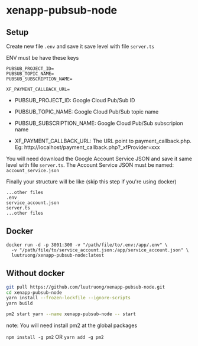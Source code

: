 # xenapp-pubsub-node

## Setup

Create new file `.env` and save it save level with file `server.ts`

ENV must be have these keys

```
PUBSUB_PROJECT_ID=
PUBSUB_TOPIC_NAME=
PUBSUB_SUBSCRIPTION_NAME=

XF_PAYMENT_CALLBACK_URL=
```

- PUBSUB_PROJECT_ID: Google Cloud Pub/Sub ID
- PUBSUB_TOPIC_NAME: Google Cloud Pub/Sub topic name
- PUBSUB_SUBSCRIPTION_NAME: Google Cloud Pub/Sub subscripion name

- XF_PAYMENT_CALLBACK_URL: The URL point to payment_callback.php. Eg: http://localhost/payment_callback.php?_xfProvider=xxx

You will need download the Google Account Service JSON and save it same level with file `server.ts`.
The Account Service JSON must be named: `account_service.json`

Finally your structure will be like (skip this step if you're using docker)

```
...other files
.env
service_account.json
server.ts
...other files
```

## Docker

```
docker run -d -p 3001:300 -v "/path/file/to/.env:/app/.env" \
  -v "/path/file/to/service_account.json:/app/service_account.json" \
  luutruong/xenapp-pubsub-node:latest
```

## Without docker

```bash
git pull https://github.com/luutruong/xenapp-pubsub-node.git
cd xenapp-pubsub-node
yarn install --frozen-lockfile --ignore-scripts
yarn build

pm2 start yarn --name xenapp-pubsub-node -- start
```

note: You will need install pm2 at the global packages

`npm install -g pm2` OR `yarn add -g pm2`
